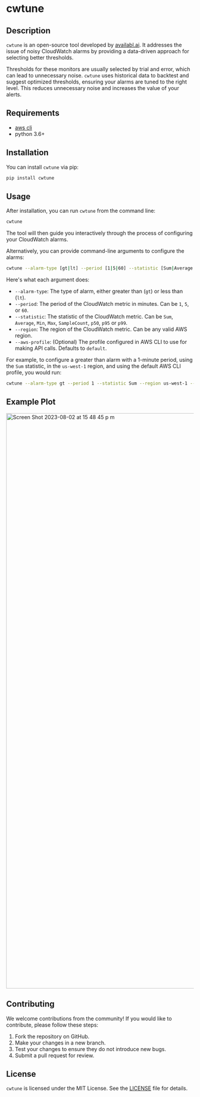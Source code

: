 
# cwtune

## Description

`cwtune` is an open-source tool developed by [availabl.ai](https://availabl.ai). It addresses the issue of noisy CloudWatch alarms by providing a data-driven approach for selecting better thresholds. 

Thresholds for these monitors are usually selected by trial and error, which can lead to unnecessary noise. `cwtune` uses historical data to backtest and suggest optimized thresholds, ensuring your alarms are tuned to the right level. This reduces unnecessary noise and increases the value of your alerts.

## Requirements
- [aws cli](https://aws.amazon.com/cli/)
- python 3.6+

## Installation

You can install `cwtune` via pip:

```bash
pip install cwtune
```

## Usage

After installation, you can run `cwtune` from the command line:

```bash
cwtune
```

The tool will then guide you interactively through the process of configuring your CloudWatch alarms.

Alternatively, you can provide command-line arguments to configure the alarms:

```bash
cwtune --alarm-type [gt|lt] --period [1|5|60] --statistic [Sum|Average|Min|Max] --region [AWS region] --aws-profile [AWS CLI profile]
```

Here's what each argument does:

- `--alarm-type`: The type of alarm, either greater than (`gt`) or less than (`lt`).
- `--period`: The period of the CloudWatch metric in minutes. Can be `1`, `5`, or `60`.
- `--statistic`: The statistic of the CloudWatch metric. Can be `Sum`, `Average`, `Min`, `Max`, `SampleCount`, `p50`, `p95` or `p99`.
- `--region`: The region of the CloudWatch metric. Can be any valid AWS region.
- `--aws-profile`: (Optional) The profile configured in AWS CLI to use for making API calls. Defaults to `default`.

For example, to configure a greater than alarm with a 1-minute period, using the `Sum` statistic, in the `us-west-1` region, and using the default AWS CLI profile, you would run:

```bash
cwtune --alarm-type gt --period 1 --statistic Sum --region us-west-1 --aws-profile default
```

## Example Plot
<img width="1544" alt="Screen Shot 2023-08-02 at 15 48 45 p m" src="https://github.com/availabl-co/cwtune/assets/89125058/1dd56b83-36c4-46d2-a40e-f29cfb657fdb">

## Contributing

We welcome contributions from the community! If you would like to contribute, please follow these steps:

1. Fork the repository on GitHub.
2. Make your changes in a new branch.
3. Test your changes to ensure they do not introduce new bugs.
4. Submit a pull request for review.

## License

`cwtune` is licensed under the MIT License. See the [LICENSE](LICENSE) file for details.
